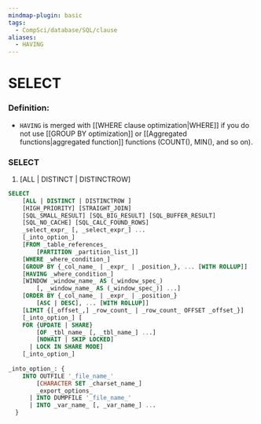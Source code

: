 ```yaml
---
mindmap-plugin: basic
tags:
  - CompSci/database/SQL/clause
aliases:
  - HAVING
---
```

# SELECT
### Definition:
- `HAVING` is merged with [[WHERE clause optimization|WHERE]] if you do not use [[GROUP BY optimization]] or [[Aggregated functions|aggregated function]] functions (COUNT(), MIN(), and so on).
### SELECT
1. [ALL | DISTINCT | DISTINCTROW]


```sql
SELECT 
	[ALL | DISTINCT | DISTINCTROW ] 
	[HIGH_PRIORITY] [STRAIGHT_JOIN] 
	[SQL_SMALL_RESULT] [SQL_BIG_RESULT] [SQL_BUFFER_RESULT] 
	[SQL_NO_CACHE] [SQL_CALC_FOUND_ROWS] 
	_select_expr_ [, _select_expr_] ... 
	[_into_option_] 
	[FROM _table_references_ 
		[PARTITION _partition_list_]] 
	[WHERE _where_condition_] 
	[GROUP BY {_col_name_ | _expr_ | _position_}, ... [WITH ROLLUP]] 
	[HAVING _where_condition_] 
	[WINDOW _window_name_ AS (_window_spec_) 
		[, _window_name_ AS (_window_spec_)] ...] 
	[ORDER BY {_col_name_ | _expr_ | _position_} 
		[ASC | DESC], ... [WITH ROLLUP]] 
	[LIMIT {[_offset_,] _row_count_ | _row_count_ OFFSET _offset_}] 
	[_into_option_] [
	FOR {UPDATE | SHARE} 
		[OF _tbl_name_ [, _tbl_name_] ...] 
		[NOWAIT | SKIP LOCKED] 
	  | LOCK IN SHARE MODE] 
	[_into_option_] 
	
_into_option_: { 
	INTO OUTFILE '_file_name_' 
		[CHARACTER SET _charset_name_] 
		_export_options_ 
	  | INTO DUMPFILE '_file_name_' 
	  | INTO _var_name_ [, _var_name_] ... 
  }
```

